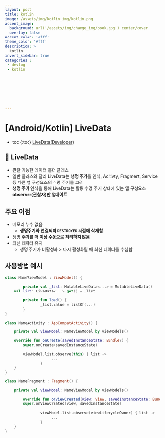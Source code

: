```yaml
---
layout: post
title: kotlin
image: /assets/img/kotlin_img/kotlin.png
accent_image: 
  background: url('/assets/img/change_img/book.jpg') center/cover
  overlay: false
accent_color: '#fff'
theme_color: '#fff'
description: >
  kotlin
invert_sidebar: true
categories :
 - devlog	
 - kotlin








---
```


# [Android/Kotlin] LiveData

* toc
{:toc}
[LiveData(Developer)](https://developer.android.com/topic/libraries/architecture/livedata?hl=ko)

## 📌 LiveData

- 관찰 가능한 데이터 홀더 클래스
- 일반 클래스와 달리 LiveData는 **생명 주기**를 인식, Acitivty, Fragment, Service 등 다른 앱 구성요소의 수명 주기를 고려
- **생명 주기** 인식을 통해 LiveData는 활동 수명 주기 상태에 있는 앱 구성요소 **observer(관찰자)만 업데이트**



## 주요 이점

- 메모리 누수 없음
  - **생명주기와 연결되며 `DESTROYED` 시점에 삭제함**
- 생명 **주기를 더 이상 수동으로 처리하지 않음**
- 최신 데이터 유지
  - 생명 주기가 비활성화 > 다시 활성화될 때 최신 데이터를 수심함



## 사용방법 예시

```kotlin
class NameViewModel : ViewModel() {

		private val _list: MutableLiveData<...> = MutableLiveData()
    val list: LiveData<...> get() = _list

		private fun load() {
				_list.value = listOf(...)
		}
}
```

```kotlin
class NameActivity : AppCompatActivity() {

    private val viewModel: NameViewModel by viewModels()

    override fun onCreate(savedInstanceState: Bundle?) {
        super.onCreate(savedInstanceState)

        viewModel.list.observe(this) { list ->
					 ...
				}
    }
}

class NameFragment : Fragment() {

    private val viewModel: NameViewModel by viewModels()

		override fun onViewCreated(view: View, savedInstanceState: Bundle?) {
        super.onViewCreated(view, savedInstanceState)
			
				viewModel.list.observe(viewLifecycleOwner) { list ->
					 ...
				}
    }
}

```



